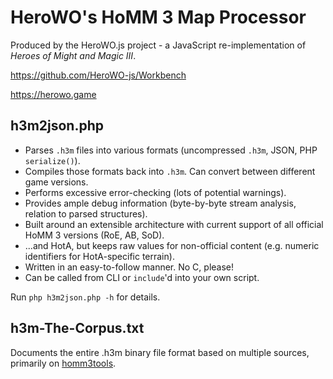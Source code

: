 # HeroWO's HoMM 3 Map Processor

Produced by the HeroWO.js project - a JavaScript re-implementation of *Heroes of Might and Magic III*.

https://github.com/HeroWO-js/Workbench

https://herowo.game

## h3m2json.php

- Parses `.h3m` files into various formats (uncompressed `.h3m`, JSON, PHP `serialize()`).
- Compiles those formats back into `.h3m`. Can convert between different game versions.
- Performs excessive error-checking (lots of potential warnings).
- Provides ample debug information (byte-by-byte stream analysis, relation to parsed structures).
- Built around an extensible architecture with current support of all official HoMM 3 versions (RoE, AB, SoD).
- ...and HotA, but keeps raw values for non-official content (e.g. numeric identifiers for HotA-specific terrain).
- Written in an easy-to-follow manner. No C, please!
- Can be called from CLI or `include`'d into your own script.

Run `php h3m2json.php -h` for details.

## h3m-The-Corpus.txt

Documents the entire .h3m binary file format based on multiple sources, primarily on [homm3tools](https://github.com/potmdehex/homm3tools).
